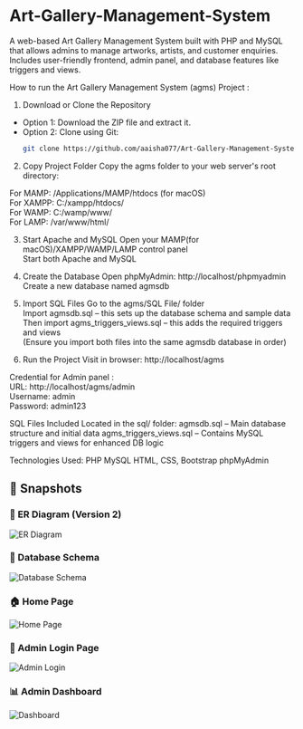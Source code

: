 # Art-Gallery-Management-System
A web-based Art Gallery Management System built with PHP and MySQL that allows admins to manage artworks, artists, and customer enquiries. Includes user-friendly frontend, admin panel, and database features like triggers and views.

How to run the Art Gallery Management System (agms) Project :

 1. Download or Clone the Repository

- Option 1: Download the ZIP file and extract it.
- Option 2: Clone using Git:
  ```bash
  git clone https://github.com/aaisha077/Art-Gallery-Management-System.git

2. Copy Project Folder
 Copy the agms folder to your web server's root directory:

 For MAMP: /Applications/MAMP/htdocs (for macOS)      
 For XAMPP: C:/xampp/htdocs/        
 For WAMP: C:/wamp/www/        
 For LAMP: /var/www/html/         


3. Start Apache and MySQL
Open your MAMP(for macOS)/XAMPP/WAMP/LAMP control panel          
Start both Apache and MySQL      

4. Create the Database
Open phpMyAdmin: http://localhost/phpmyadmin         
Create a new database named agmsdb        

5. Import SQL Files
Go to the agms/SQL File/ folder  
Import agmsdb.sql – this sets up the database schema and sample data  
Then import agms_triggers_views.sql – this adds the required triggers and views  
(Ensure you import both files into the same agmsdb database in order)  

6. Run the Project
Visit in browser: http://localhost/agms  


Credential for Admin panel :   
URL: http://localhost/agms/admin   
Username: admin   
Password: admin123   


SQL Files Included
Located in the sql/ folder:
agmsdb.sql – Main database structure and initial data
agms_triggers_views.sql – Contains MySQL triggers and views for enhanced DB logic

Technologies Used:
PHP
MySQL
HTML, CSS, Bootstrap
phpMyAdmin


## 📸 Snapshots

### 🎨 ER Diagram (Version 2)
![ER Diagram](snapshots/er2.png)

### 🧱 Database Schema
![Database Schema](snapshots/schema.png)

### 🏠 Home Page
![Home Page](snapshots/home.png)

### 🔐 Admin Login Page
![Admin Login](snapshots/admin.png)

### 📊 Admin Dashboard
![Dashboard](snapshots/dashboard.png)
